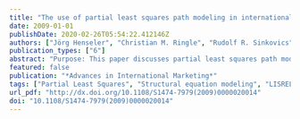 ```yaml
---
title: "The use of partial least squares path modeling in international marketing"
date: 2009-01-01
publishDate: 2020-02-26T05:54:22.412146Z
authors: ["Jörg Henseler", "Christian M. Ringle", "Rudolf R. Sinkovics"]
publication_types: ["6"]
abstract: "Purpose: This paper discusses partial least squares path modeling (PLS), a powerful structural equation modeling technique for research on international marketing. While a significant body of research provides guidance for the use of covariance-based structural equation modeling (CBSEM) in international marketing, there are no subject-specific guidelines for the use of PLS so far. / Methodology/approach: A literature review of the use of PLS in international marketing reveals the increasing application of this methodology. / Findings: This paper reveals the strengths and weaknesses of PLS in the context of research on international marketing, and provides guidance for multi-group analysis. / Originality/value of paper: The paper assists researchers in making well-grounded decisions regarding the application of PLS in certain research situations and provides specific implications for an appropriate application of the methodology."
featured: false
publication: "*Advances in International Marketing*"
tags: ["Partial Least Squares", "Structural equation modeling", "LISREL", "bootstrap", "multi-group analysis"]
url_pdf: "http://dx.doi.org/10.1108/S1474-7979(2009)0000020014"
doi: "10.1108/S1474-7979(2009)0000020014"
---
```


